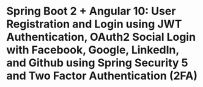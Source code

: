 # Spring Boot 2 + Angular 10: User Registration and Login using JWT Authentication, OAuth2 Social Login with Facebook, Google, LinkedIn, and Github using Spring Security 5 and Two Factor Authentication (2FA)


